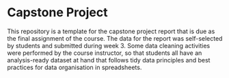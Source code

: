 # Capstone Project

This repository is a template for the capstone project report that is due as the final assignment of the course. The data for the report was self-selected by students and submitted during week 3. Some data cleaning activities were performed by the course instructor, so that students all have an analysis-ready dataset at hand that follows tidy data principles and best practices for data organisation in spreadsheets.
